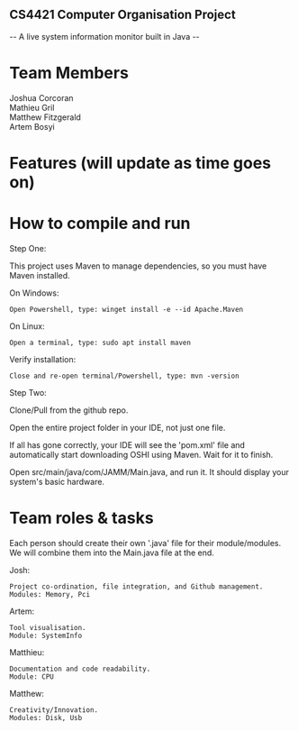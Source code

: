 ## CS4421 Computer Organisation Project


-- A live system information monitor built in Java --


# Team Members


Joshua Corcoran  
Mathieu Gril  
Matthew Fitzgerald  
Artem Bosyi  


# Features (will update as time goes on)



# How to compile and run


Step One:

This project uses Maven to manage dependencies, so you must have Maven installed.

On Windows:  

    Open Powershell, type: winget install -e --id Apache.Maven

On Linux:  

    Open a terminal, type: sudo apt install maven

Verify installation:  

    Close and re-open terminal/Powershell, type: mvn -version


Step Two:

Clone/Pull from the github repo.  

Open the entire project folder in your IDE, not just one file.  

If all has gone correctly, your IDE will see the 'pom.xml' file and automatically start downloading OSHI using Maven. Wait for it to finish.  

Open src/main/java/com/JAMM/Main.java, and run it. It should display your system's basic hardware.  


# Team roles & tasks


Each person should create their own '.java' file for their module/modules. We will combine them into the Main.java file at the end.

Josh:  

    Project co-ordination, file integration, and Github management.  
    Modules: Memory, Pci

Artem:  

    Tool visualisation.  
    Module: SystemInfo

Matthieu:  

    Documentation and code readability.  
    Module: CPU

Matthew:  

    Creativity/Innovation.
    Modules: Disk, Usb
